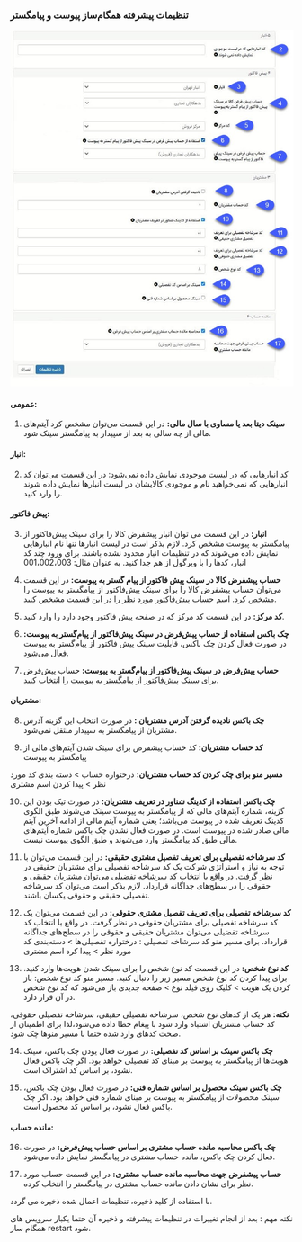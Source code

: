 ### تنظیمات پیشرفته همگام‌ساز پیوست و پیامگستر

![](peyvast.jpg)

#### عمومی:

1.	**سینک دیتا بعد یا مساوی با سال مالی:** در این قسمت می‌توان مشخص کرد آیتم‌های مالی از چه سالی به بعد از سپیدار به پیامگستر سینک شود.

#### انبار: 

2.	کد انبارهایی که در لیست موجودی نمایش داده نمی‌شود: در این قسمت می‌توان کد انبارهایی که نمی‌خواهید نام و موجودی کالایشان در لیست انبارها نمایش داده شوند را وارد کنید.

#### پیش فاکتور: 

3.	**انبار:** در این قسمت می توان انبار پیشفرض کالا را برای سینک پیش‌فاکتور از پیامگستر به پیوست مشخص کرد. لازم بذکر است در لیست انبارها تنها نام انبارهایی نمایش داده می‌شوند که در تنظیمات انبار محدود نشده باشند. برای ورود چند کد انبار، کدها را با ویرگول از هم جدا کنید. به عنوان مثال: 001،002،003

4.	**حساب پیشفرض کالا در سینک پیش فاکتور از پیام گستر به پیوست:** در این قسمت می‌توان حساب پیشفرض کالا را برای سینک پیش‌فاکتور از پیامگستر به پیوست را مشخص کرد. اسم حساب پیش‌فاکتور مورد نظر را در این قسمت مشخص کنید.

5.	**کد مرکز:** در این قسمت کد مرکز که در صفحه پیش فاکتور وجود دارد را وارد کنید.

6.	**چک باکس استفاده از حساب پیش‌فرض در سینک پیش‌فاکتور از پیام‌گستر به پیوست:** در صورت فعال کردن چک باکس، قابلیت سینک پیش فاکتور از پیام‌گستر به پیوست فعال می‌شود.

7.	**حساب پیش‌فرض در سینک پیش‌فاکتور از پیام‌گستر به پیوست:** حساب پیش‌فرض برای سینک پیش‌فاکتور از پیامگستر به پیوست را انتخاب کنید.

#### مشتریان:

8.	**چک باکس نادیده گرفتن آدرس مشتریان :** در صورت انتخاب این گزینه آدرس مشتریان از پیامگستر به سپیدار منتقل نمی‌شود.

9.	 **کد حساب مشتریان:**  کد حساب پیشفرض برای سینک شدن آیتم‌های مالی از پیامگستر به پیوست

**مسیر منو برای چک کردن کد حساب مشتریان:**  درختواره حساب > دسته بندی کد مورد نظر > پیدا کردن اسم مشتری

10.	**چک باکس استفاده از کدینگ شناور در تعریف مشتریان:** در صورت تیک بودن این گزینه، شماره آیتم‌های مالی که از پیامگستر به پیوست سینک می‌شوند طبق الگوی کدینگ تعریف شده در پیوست می‌باشد؛ یعنی شماره آیتم مالی از ادامه آخرین آیتم ‌مالی صادر شده در پیوست است. در صورت فعال نشدن چک باکس شماره آیتم‌های مالی طبق کد پیامگستر وارد می‌شوند و طبق الگوی پیوست نیست.

11.	**کد سرشاخه تفصیلی برای تعریف تفصیل مشتری حقیقی:** در این قسمت می‌توان با توجه به نیاز و استراتژی شرکت  یک کد سرشاخه تفصیلی برای مشتریان حقیقی در نظر گرفت. در واقع با انتخاب کد سرشاخه تفضیلی می‌توان مشتریان حقیقی و حقوقی را در ‌سطح‌های جداگانه قرارداد. لازم بذکر است می‌توان کد سرشاخه تفصیلی حقیقی و حقوقی یکسان باشند.

12.	**کد سرشاخه تفصیلی برای تعریف تفصیل مشتری حقوقی:** در این قسمت می‌توان یک کد سرشاخه تفصیلی برای مشتریان حقوقی در نظر گرفت. در واقع با انتخاب کد سرشاخه تفضیلی می‌توان مشتریان حقیقی و حقوقی را در ‌سطح‌های جداگانه قرارداد. برای 
مسیر منو کد سرشاخه تفصیلی : درختواره تفصیلی‌ها  > دسته‌بندی کد مورد نظر > پیدا کرد اسم مشتری

13.	**کد نوع شخص:** در این قسمت کد نوع شخص را برای سینک شدن هویت‌ها وارد کنید. برای پیدا کردن کد نوع شخص مسیر زیر را دنبال کنبد. 
مسیر منو کد نوع شخص: باز کردن یک هویت > کلیک روی فیلد نوع  > صفحه جدیدی باز می‌شود که کد نوع شخص در آن قرار دارد. 

**نکته:** هر یک از کدهای نوع شخص، سرشاخه تفصیلی حقیقی، سرشاخه تفصیلی حقوقی، کد حساب مشتریان اشتباه وارد شود با پیغام خطا داده می‌شود،لذا برای اطمینان از صحت کدهای وارد شده حتما با مسیر منوها چک شود.

14.	**چک باکس سینک بر اساس کد تفصیلی:** در صورت فعال یودن چک باکس، سینک هویت‌ها از پبامگستر به پیوست بر مبنای کد تفصیلی خواهد بود. اگر چک باکس فعال نشود، بر اساس کد اشتراک است.

15.	**چک باکس سینک محصول بر اساس شماره فنی:** در صورت فعال بودن چک باکس، سینک محصولات از پیامگستر به پیوست بر مبنای شماره فنی خواهد بود. اگر چک باکس فعال نشود، بر اساس کد محصول است.

#### مانده حساب: 

16.	**چک باکس محاسبه مانده حساب مشتری بر اساس حساب پیش‌فرض:** در صورت فعال کردن چک باکس، مانده حساب مشتری در پیامگستر نمایش داده می‌شود.

17.	**حساب پیش‍فرض جهت محاسبه مانده حساب مشتری:** در این قسمت حساب مورد نظر برای نشان دادن مانده حساب مشتری در پیامگستر را انتخاب کرده.

با استفاده از کلید ذخیره، تنظیمات اعمال شده ذخیره می گردد.

نکته مهم : بعد از انجام تغییرات در تنظیمات پیشرفته و ذخیره آن حتما یکبار سرویس های همگام ساز restart  شود.






